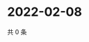 # 2022-02-08

共 0 条

<!-- BEGIN WEIBO -->
<!-- 最后更新时间 Tue Feb 08 2022 01:13:09 GMT+0800 (China Standard Time) -->

<!-- END WEIBO -->
